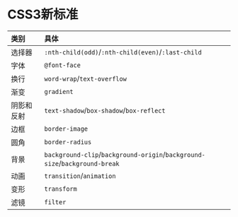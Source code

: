 # CSS3新标准

| **类别** | **具体** |
| :--- | :--- |
| 选择器 | `:nth-child(odd)`/`:nth-child(even)`/`:last-child` |
| 字体 | `@font-face` |
| 换行 | `word-wrap`/`text-overflow` |
| 渐变 | `gradient` |
| 阴影和反射 | `text-shadow`/`box-shadow`/`box-reflect` |
| 边框 | `border-image` |
| 圆角 | `border-radius` |
| 背景 | `background-clip`/`background-origin`/`background-size`/`background-break` |
| 动画 | `transition`/`animation` |
| 变形 | `transform` |
| 滤镜 | `filter` |
